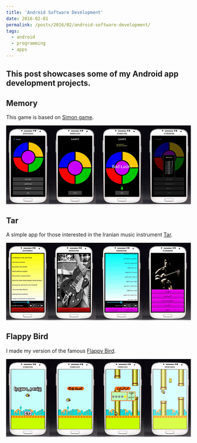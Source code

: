 ```yaml
---
title: 'Android Software Development'
date: 2016-02-01
permalink: /posts/2016/02/android-software-development/
tags:
  - android
  - programming
  - apps
---
```


## This post showcases some of my Android app development projects.

## Memory
This game is based on [Simon game](https://en.wikipedia.org/wiki/Simon_(game)).

![](/images/2016-02-01-post-android/a1.jpg)

## Tar
A simple app for those interested in the Iranian music instrument [Tar](https://en.wikipedia.org/wiki/Tar_(string_instrument)).

![](/images/2016-02-01-post-android/a2.jpg)

## Flappy Bird
I made my version of the famous [Flappy Bird](https://en.wikipedia.org/wiki/Flappy_Bird).

![](/images/2016-02-01-post-android/a3.jpg)